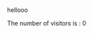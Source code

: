 <html>
	<head>
		<title> Title! </title>
	</head>
	<body>
		<p> hellooo </p>
		<div id="cntr"> 
            The number of visitors is : 
            <span>0</span>
        </div>
       	<script> 
   //     		const fs = require('fs') 
  
			// fs.readFile('count.txt', (err, data) => { 
   //  			if (err) throw err; 
  
   // 				console.log(data.toString()); 
			// }) 
			
			window.onload = counter(){
				console.log("hello?");
			};  
		</script>	
		<p> bruh is this shit updating? </p>
	</body>
</html>
